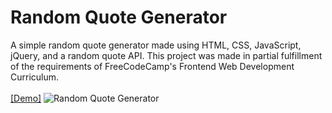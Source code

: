 <h1> Random Quote Generator </h1>

A simple random quote generator made using HTML, CSS, JavaScript, jQuery, and a random quote API. This project was made in partial fulfillment of the requirements of FreeCodeCamp's Frontend Web Development Curriculum. 
<br><br>
<a href="https://bfgonzalez.github.io.random-quote-generator" target="_blank" rel="noopener">[Demo]</a>
<img src="https://s13.postimg.org/g3c6lgblj/Random_Quote.png" alt="Random Quote Generator"></a>

